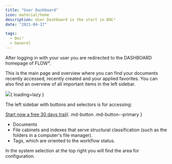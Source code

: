 ```yaml
---
title: "User Dashboard"
icon: material/home
description: User Dashboard is the start in DOC²
date: "2021-04-17"

tags:
  - Doc²
  - Generel
---
```


After logging in with your user you are redirected to the DASHBOARD homepage of FLOW².

This is the main page and overview where you can find your documents recently accessed, recently created and your applied favorites. You can also find an overview of all important items in the left sidebar.

![](/_images/doc2/FLOW²_Dashboard-User-1-1024x585.png){ loading=lazy }

The left sidebar with buttons and selectors is for accessing:

[Start now a free 30 days trail](https://polydocs.io/free-trail/){ .md-button .md-button--primary }

- Documents
- File cabinets and indexes that serve structural classification (such as the folders in a computer's file manager).
- Tags, which are oriented to the workflow status.

In the system selection at the top right you will find the area for configuration.
